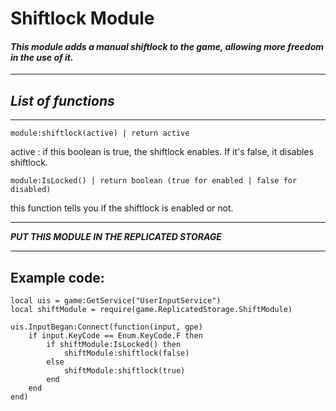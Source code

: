 # **Shiftlock Module**

#### *This module adds a manual shiftlock to the game, allowing more freedom in the use of it.*

* * *

## ***List of functions***
---
    module:shiftlock(active) | return active
active : if this boolean is true, the shiftlock enables. If it's false, it disables shiftlock.
 
    module:IsLocked() | return boolean (true for enabled | false for disabled)
this function tells you if the shiftlock is enabled or not.

---
***PUT THIS MODULE IN THE REPLICATED STORAGE***

---
## Example code:
    local uis = game:GetService("UserInputService")
    local shiftModule = require(game.ReplicatedStorage.ShiftModule)

    uis.InputBegan:Connect(function(input, gpe)
        if input.KeyCode == Enum.KeyCode.F then
            if shiftModule:IsLocked() then
                shiftModule:shiftlock(false)
            else
                shiftModule:shiftlock(true)
            end
        end
    end)    
